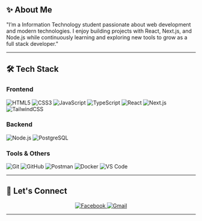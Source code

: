 ## ✨ About Me

"I’m a Information Technology student passionate about web development and modern technologies. I enjoy building projects with React, Next.js, and Node.js while continuously learning and exploring new tools to grow as a full stack developer."

---

## 🛠️ Tech Stack

### Frontend
![HTML5](https://img.shields.io/badge/html5-%23E34F26.svg?style=for-the-badge&logo=html5&logoColor=white)
![CSS3](https://img.shields.io/badge/css3-%231572B6.svg?style=for-the-badge&logo=css3&logoColor=white)
![JavaScript](https://img.shields.io/badge/javascript-%23323330.svg?style=for-the-badge&logo=javascript&logoColor=%23F7DF1E)
![TypeScript](https://img.shields.io/badge/typescript-%23007ACC.svg?style=for-the-badge&logo=typescript&logoColor=white)
![React](https://img.shields.io/badge/react-%2320232a.svg?style=for-the-badge&logo=react&logoColor=%2361DAFB)
![Next.js](https://img.shields.io/badge/next%20js-000000?style=for-the-badge&logo=nextdotjs&logoColor=white)
![TailwindCSS](https://img.shields.io/badge/tailwindcss-%2338B2AC.svg?style=for-the-badge&logo=tailwind-css&logoColor=white)

### Backend
![Node.js](https://img.shields.io/badge/node.js-6DA55F?style=for-the-badge&logo=node.js&logoColor=white)
![PostgreSQL](https://img.shields.io/badge/postgresql-%23316192.svg?style=for-the-badge&logo=postgresql&logoColor=white)

### Tools & Others
![Git](https://img.shields.io/badge/git-%23F05032.svg?style=for-the-badge&logo=git&logoColor=white)
![GitHub](https://img.shields.io/badge/github-%23121011.svg?style=for-the-badge&logo=github&logoColor=white)
![Postman](https://img.shields.io/badge/Postman-FF6C37?style=for-the-badge&logo=postman&logoColor=white)
![Docker](https://img.shields.io/badge/docker-%230db7ed.svg?style=for-the-badge&logo=docker&logoColor=white)
![VS Code](https://img.shields.io/badge/VS%20Code-007ACC?style=for-the-badge&logo=visual-studio-code&logoColor=white)

---
## 🤝 Let's Connect

<div align="center">
  <a href="https://www.facebook.com/quangng0419">
    <img src="https://img.shields.io/badge/Facebook-%231877F2.svg?style=for-the-badge&logo=Facebook&logoColor=white" alt="Facebook"/>
  </a>
  <a href="mailto:gaconhamnam113@gmail.com">
    <img src="https://img.shields.io/badge/Gmail-D14836?style=for-the-badge&logo=gmail&logoColor=white" alt="Gmail"/>
  </a>
</div>

---
